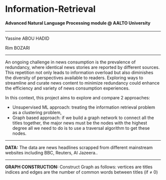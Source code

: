 # Information-Retrieval
#### Advanced Natural Language Processing module @ AALTO University
----------------------------------------------

Yassine ABOU HADID

Rim BOZARI

----------------------------------------------
An ongoing challenge in news consumption is the prevalence of redundancy, where identical news stories are reported by different sources. This repetition not only leads to information overload but also diminishes the diversity of perspectives available to readers. Exploring ways to streamline and curate news content to minimize redundancy could enhance the efficiency and variety of news consumption experiences.

In this context, this project aims to explore and compare 2 approaches:
* Unsupervised ML approach: treating the information retrieval problem as a clustering problem,
* Graph based approach: if we build a graph network to connect all the titles together, the major news must be the nodes with the highest degree all we need to do is to use a traversal algorithm to get these nodes.
----------------------------------------------

**DATA:**
The data are news headlines scrapped from different mainstream websites including BBC, Reuters, Al Jazeera..

----------------------------------------------

**GRAPH CONSTRUCTION:**
Construct Graph as follows: vertices are titles indices and edges are the number of common words between titles (if ≠ 0)
